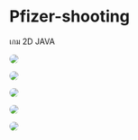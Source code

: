 ﻿# Pfizer-shooting
เกม 2D JAVA

<img style="border-radius: 50%;"  src="https://scontent.fcnx2-1.fna.fbcdn.net/v/t1.15752-9/370585178_1279797522708464_7082315582385740463_n.png?_nc_cat=104&ccb=1-7&_nc_sid=8cd0a2&_nc_ohc=_KTomMXgfRMAX-q5F4m&_nc_ht=scontent.fcnx2-1.fna&oh=03_AdT1BSknXTvaQ8Z9yBfC3PXmZi41o_knqX83f0C91nhPyg&oe=658EF031"  /><br>

<img style="border-radius: 50%;"  src="https://scontent.fcnx2-1.fna.fbcdn.net/v/t1.15752-9/377148210_895752515497079_4369077772748738612_n.png?_nc_cat=110&ccb=1-7&_nc_sid=8cd0a2&_nc_ohc=LXimy0ILlGIAX9qIiX3&_nc_ht=scontent.fcnx2-1.fna&oh=03_AdS8YL6ac-GlALg4oVN-u6dirDtzUr6Hrd10lhEV10mw6w&oe=658ED4DA"  /><br>

<img style="border-radius: 50%;"  src="https://scontent.fcnx2-1.fna.fbcdn.net/v/t1.15752-9/369295272_1042132423674314_1052904596505206185_n.png?_nc_cat=101&ccb=1-7&_nc_sid=8cd0a2&_nc_ohc=Y0W2xv0oTB4AX8fzufD&_nc_ht=scontent.fcnx2-1.fna&oh=03_AdSOmEbX2DG9-oFBpn8GIihMkrKDKRRpy9mGqN62sbu0aA&oe=658EF685"  /><br>


<img style="border-radius: 50%;"  src="https://scontent.fcnx2-1.fna.fbcdn.net/v/t1.15752-9/371051552_1596658987532727_1502820693332045184_n.png?_nc_cat=102&ccb=1-7&_nc_sid=8cd0a2&_nc_ohc=T7q3TIw4JYMAX-cVgHM&_nc_ht=scontent.fcnx2-1.fna&oh=03_AdRxFeSzBj24ebjGir9_1s23FZtJKqoJJ78Fk5OppvVF_Q&oe=658EEEF8"  /><br>

<img style="border-radius: 50%;"  src="https://scontent.fcnx2-1.fna.fbcdn.net/v/t1.15752-9/370879113_743361524312254_693790849011723539_n.png?_nc_cat=100&ccb=1-7&_nc_sid=8cd0a2&_nc_ohc=ePdJgDVwYqgAX_bPOc8&_nc_ht=scontent.fcnx2-1.fna&oh=03_AdS0RBOpzAPazTKXW019JUPg9h4sNTyHVig7JkQ_xBiQOw&oe=658EC950"  /><br>


